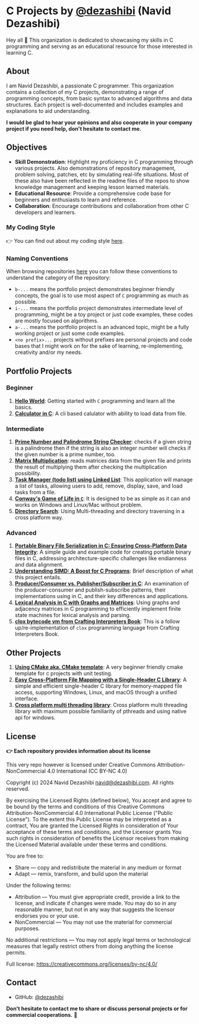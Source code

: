# C Projects by [@dezashibi](https://github.com/dezashibi) (Navid Dezashibi)

Hey all 👋 This organization is dedicated to showcasing my skills in C programming and serving as an educational resource for those interested in learning C.

## About

I am Navid Dezashibi, a passionate C programmer. This organization contains a collection of my C projects, demonstrating a range of programming concepts, from basic syntax to advanced algorithms and data structures. Each project is well-documented and includes examples and explanations to aid understanding.

**I would be glad to hear your opinions and also cooperate in your company project if you need help, don't hesitate to contact me.**

## Objectives

- **Skill Demonstration**: Highlight my proficiency in C programming through various projects. Also demonstrations of repository management, problem solving, patches, etc by simulating real-life situations. Most of these also have been reflected in the readme files of the repos to show knowledge management and keeping lesson learned materials.
- **Educational Resource**: Provide a comprehensive code base for beginners and enthusiasts to learn and reference.
- **Collaboration**: Encourage contributions and collaboration from other C developers and learners.

### My Coding Style

👉 You can find out about my coding style [here](/coding_style.md).

### Naming Conventions

When browsing repositories [here](https://github.com/orgs/dezashibi-c/repositories?q=sort%3Aname-asc) you can follow these conventions to understand the category of the repository:

- `b-...` means the portfolio project demonstrates beginner friendly concepts, the goal is to use most aspect of `C` programming as much as possible.
- `i-...` means the portfolio project demonstrates intermediate level of programming, might be a toy project or just code examples, these codes are mostly focused on algorithms.
- `a-...` means the portfolio project is an advanced topic, might be a fully working project or just some code examples.
- `<no prefix>...` projects without prefixes are personal projects and code bases that I might work on for the sake of learning, re-implementing, creativity and/or my needs.

## Portfolio Projects

### Beginner

  1. **[Hello World](https://github.com/dezashibi-c/b-hello-world)**: Getting started with `C` programming and learn all the basics.
  2. **[Calculator in C](https://github.com/dezashibi-c/b-calculator)**: A cli based calulator with ability to load data from file.

### Intermediate

  1. **[Prime Number and Palindrome String Checker](https://github.com/dezashibi-c/i-prpal_tool)**: checks if a given string is a palindrome then if the string is also an integer number will checks if the given number is a prime number, too.
  2. **[Matrix Multiplication](https://github.com/dezashibi-c/i-matrices_mult)**: reads matrices data from the given file and prints the result of multiplying them after checking the multiplication possibility.
  3. **[Task Manager (todo list) using Linked List](https://github.com/dezashibi-c/i-task_manager)**: This application will manage a list of tasks, allowing users to add, remove, display, save, and load tasks from a file.
  4. **[Conway's Game of Life in `C`](https://github.com/dezashibi-c/i-game_of_life)**: It is designed to be as simple as it can and works on Windows and Linux/Mac without problem.
  5. **[Directory Search](https://github.com/dezashibi-c/a-directory_search)**: Using Multi-threading and directory traversing in a cross platform way.

### Advanced

  1. **[Portable Binary File Serialization in C: Ensuring Cross-Platform Data Integrity](https://github.com/dezashibi-c/a-writing_portable_binary)**: A simple guide and example code for creating portable binary files in C, addressing architecture-specific challenges like endianness and data alignment.
  2. **[Understanding SIMD: A Boost for C Programs](https://github.com/dezashibi-c/a-simd_in_c)**: Brief description of what this project entails.
  3. **[Producer/Consumer vs. Publisher/Subscriber in C](https://github.com/dezashibi-c/a-prod_cons_vs_pub_sub_in_c)**: An examination of the producer-consumer and publish-subscribe patterns, their implementations using in C, and their key differences and applications.
  4. **[Lexical Analysis in C with Graphs and Matrices](https://github.com/dezashibi-c/a-graph_matrix_simplified)**: Using graphs and adjacency matrices in C programming to efficiently implement finite state machines for lexical analysis and parsing.
  5. **[clox bytecode vm from Crafting Interpreters Book](https://github.com/dezashibi-c/a-clox)**: This is a follow up/re-implementation of `clox` programming language from Crafting Interpreters Book.

## Other Projects

  1. **[Using CMake aka. CMake template](https://github.com/dezashibi-c/cmake_template)**: A very beginner friendly cmake template for c projects with unit testing.
  2. **[Easy Cross-Platform File Mapping with a Single-Header C Library](https://github.com/dezashibi-c/dmmap)**: A simple and efficient single-header C library for memory-mapped file access, supporting Windows, Linux, and macOS through a unified interface.
  3. **[Cross platform multi threading library](https://github.com/dezashibi-c/dthreads)**: Cross platform multi threading library with maximum possible familiarity of pthreads and using native api for windows.

## License

**👉 Each repository provides information about its license**

This very repo however is licensed under Creative Commons Attribution-NonCommercial 4.0 International (CC BY-NC 4.0)

Copyright (c) 2024 Navid Dezashibi <navid@dezashibi.com>. All rights reserved.

By exercising the Licensed Rights (defined below), You accept and agree to be bound by the terms and conditions of this Creative Commons Attribution-NonCommercial 4.0 International Public License ("Public License"). To the extent this Public License may be interpreted as a contract, You are granted the Licensed Rights in consideration of Your acceptance of these terms and conditions, and the Licensor grants You such rights in consideration of benefits the Licensor receives from making the Licensed Material available under these terms and conditions.

You are free to:

- Share — copy and redistribute the material in any medium or format
- Adapt — remix, transform, and build upon the material

Under the following terms:

- Attribution — You must give appropriate credit, provide a link to the license, and indicate if changes were made. You may do so in any reasonable manner, but not in any way that suggests the licensor endorses you or your use.
- NonCommercial — You may not use the material for commercial purposes.

No additional restrictions — You may not apply legal terms or technological measures that legally restrict others from doing anything the license permits.

Full license: <https://creativecommons.org/licenses/by-nc/4.0/>

## Contact

- GitHub: [@dezashibi](https://github.com/dezashibi)

**Don't hesitate to contact me to share or discuss personal projects or for commercial cooperations.** 👋
